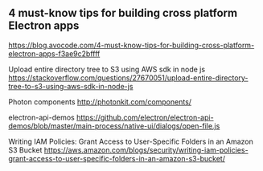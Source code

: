 ## 4 must-know tips for building cross platform Electron apps

https://blog.avocode.com/4-must-know-tips-for-building-cross-platform-electron-apps-f3ae9c2bffff

Upload entire directory tree to S3 using AWS sdk in node js
https://stackoverflow.com/questions/27670051/upload-entire-directory-tree-to-s3-using-aws-sdk-in-node-js

Photon components
http://photonkit.com/components/

electron-api-demos
https://github.com/electron/electron-api-demos/blob/master/main-process/native-ui/dialogs/open-file.js

Writing IAM Policies: Grant Access to User-Specific Folders in an Amazon S3 Bucket
https://aws.amazon.com/blogs/security/writing-iam-policies-grant-access-to-user-specific-folders-in-an-amazon-s3-bucket/
